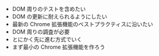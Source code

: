 - DOM 周りのテストを含めたい
- DOM の更新に耐えられるようにしたい
- 最新の Chrome 拡張機能のベストプラクティスに沿いたい
- DOM 周りの調査が必要
- とにかく先に進む方式でいく
- まず最小の Chrome 拡張機能を作ろう
